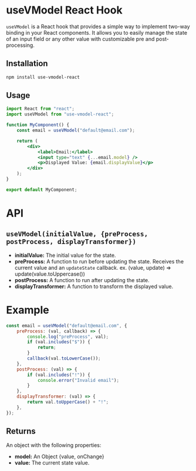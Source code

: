# useVModel React Hook

`useVModel` is a React hook that provides a simple way to implement two-way binding in your React components. It allows you to easily manage the state of an input field or any other value with customizable pre and post-processing.

## Installation

```bash
npm install use-vmodel-react
```

## Usage

```jsx
import React from "react";
import useVModel from "use-vmodel-react";

function MyComponent() {
	const email = useVModel("default@email.com");

	return (
		<div>
			<label>Email:</label>
			<input type="text" {...email.model} />
			<p>Displayed Value: {email.displayValue}</p>
		</div>
	);
}

export default MyComponent;
```

# API

## `useVModel(initialValue, {preProcess, postProcess, displayTransformer})`

-   **initialValue:** The initial value for the state.
-   **preProcess:** A function to run before updating the state. Receives the current value and an `updateState` callback. ex. (value, update) => update(value.toUppercase())
-   **postProcess:** A function to run after updating the state.
-   **displayTransformer:** A function to transform the displayed value.

# Example

```js
const email = useVModel("default@email.com", {
	preProcess: (val, callback) => {
		console.log("preProcess", val);
		if (val.includes("$")) {
			return;
		}
		callback(val.toLowerCase());
	},
	postProcess: (val) => {
		if (val.includes("!")) {
			console.error("Invalid email");
		}
	},
	displayTransformer: (val) => {
		return val.toUpperCase() + "!";
	},
});
```

## Returns

An object with the following properties:

-   **model:** An Object {value, onChange}
-   **value:** The current state value.
